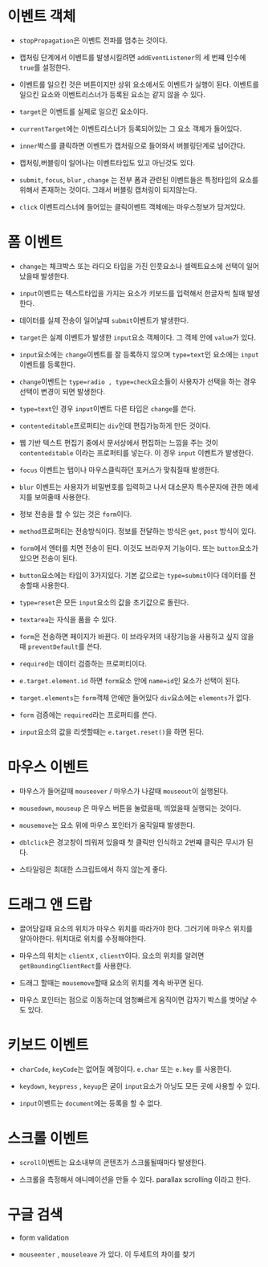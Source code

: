 # 이벤트 객체

- `stopPropagation`은 이벤트 전파를 멈추는 것이다.

- 캡처링 단계에서 이벤트를 발생시킬려면 `addEventListener`의 세 번쨰 인수에 `true`를 설정한다.

- 이벤트를 일으킨 것은 버튼이지만 상위 요소에서도 이벤트가 실행이 된다. 이벤트를 일으킨 요소와 이벤트리스너가 등록된 요소는 같지 않을 수 있다.

- `target`은 이벤트를 실제로 일으킨 요소이다.

- `currentTarget`에는 이벤트리스너가 등록되어있는 그 요소 객체가 들어있다. 

- `inner`박스를 클릭하면 이벤트가 캡처링으로 들어와서 버블링단계로 넘어간다.

- 캡처링,버블링이 일어나는 이벤트타입도 있고 아닌것도 있다. 

- `submit`, `focus`, `blur` , `change` 는 전부 폼과 관련된 이벤트들은 특정타입의 요소를 위해서 존재하는 것이다. 그래서 버블링 캡처링이 되지않는다.

- `click` 이벤트리스너에 들어있는 클릭이벤트 객체에는 마우스정보가 담겨있다.

# 폼 이벤트

- `change`는 체크박스 또는 라디오 타입을 가진 인풋요소나 셀렉트요소에 선택이 일어났을때 발생한다.

- `input`이벤트는 텍스트타입을 가지는 요소가 키보드를 입력해서 한글자씩 칠때 발생한다. 

- 데이터를 실제 전송이 일어날때 `submit`이벤트가 발생한다.

- `target`은 실제 이벤트가 발생한 `input`요소 객체이다. 그 객체 안에 `value`가 있다.

- `input`요소에는 `change`이벤트를 잘 등록하지 않으며 `type=text`인 요소에는 `input`이벤트를 등록한다.

- `change`이벤트는 `type=radio , type=check`요소들이 사용자가 선택을 하는 경우 선택이 변경이 되면 발생한다.

- `type=text`인 경우 `input`이벤트 다른 타입은 `change`를 쓴다.

- `contenteditable`프로퍼티는 `div`인데 편집가능하게 만든 것이다.

- 웹 기반 텍스트 편집기 중에서 문서상에서 편집하는 느낌을 주는 것이 `contenteditable` 이라는 프로퍼티를 넣는다. 이 경우 `input` 이벤트가 발생한다. 

- `focus` 이벤트는 탭이나 마우스클릭하던 포커스가 맞춰질때 발생한다.

- `blur` 이벤트는 사용자가 비밀번호를 입력하고 나서 대소문자 특수문자에 관한  메세지를 보여줄때 사용한다.

- 정보 전송을 할 수 있는 것은 `form`이다.

- `method`프로퍼티는 전송방식이다. 정보를 전달하는 방식은 `get`, `post` 방식이 있다.

- `form`에서 엔터를 치면 전송이 된다. 이것도 브라우저 기능이다. 또는 `button`요소가 있으면 전송이 된다.

- `button`요소에는 타입이 3가지있다. 기본 값으로는 `type=submit`이다 데이터를 전송할때 사용한다.

- `type=reset`은 모든 `input`요소의 값을 초기값으로 돌린다.

- `textarea`는 자식을 품을 수 있다. 

- `form`은 전송하면 페이지가 바뀐다. 이 브라우저의 내장기능을 사용하고 싶지 않을때 `preventDefault`를 쓴다.

- `required`는 데이터 검증하는 프로퍼티이다.

- `e.target.element.id` 하면 `form`요소 안에 `name=id`인 요소가 선택이 된다.

- `target.elements`는 `form`객체 안에만 들어있다 `div`요소에는 `elements`가 없다.

- `form` 검증에는 `required`라는 프로퍼티를 쓴다.

- `input`요소의 값을 리셋할때는 `e.target.reset()`을 하면 된다.

# 마우스 이벤트

- 마우스가 들어갈때 `mouseover` / 마우스가 나갈때 `mouseout`이 실행된다.

- `mousedown`, `mouseup` 은 마우스 버튼을 눌렀을때, 띄었을때 실행되는 것이다. 

- `mousemove`는 요소 위에 마우스 포인터가 움직일때 발생한다.

- `dblclick`은 경고창이 띄워져 있을때 첫 클릭만 인식하고 2번쨰 클릭은 무시가 된다.

- 스타일링은 최대한 스크립트에서 하지 않는게 좋다. 

# 드래그 앤 드랍

- 끌어당길때 요소의 위치가 마우스 위치를 따라가야 한다. 그러기에 마우스 위치를 알아야한다. 위치대로 위치를 수정해야한다. 

- 마우스의 위치는 `clientX` , `clientY`이다. 요소의 위치를 알려면 `getBoundingClientRect`를 사용한다.

- 드래그 할때는 `mousemove`할때 요소의 위치를 계속 바꾸면 된다. 

- 마우스 포인터는 점으로 이동하는데 엄청빠르게 움직이면 갑자기 박스를 벗어날 수 도 있다. 

# 키보드 이벤트

- `charCode`, `keyCode`는 없어질 예정이다. `e.char` 또는 `e.key` 를 사용한다.

- `keydown`, `keypress` , `keyup`은 굳이 `input`요소가 아닝도 모든 곳에 사용할 수 있다.

- `input`이벤트는 `document`에는 등록을 할 수 없다.

# 스크롤 이벤트

- `scroll`이벤트는 요소내부의 콘텐츠가 스크롤될때마다 발생한다.

- 스크롤을 측정해서 애니메이션을 만들 수 있다. parallax scrolling 이라고 한다.

# 구글 검색

- form validation

- `mouseenter` , `mouseleave` 가 있다. 이 두세트의 차이를 찾기 